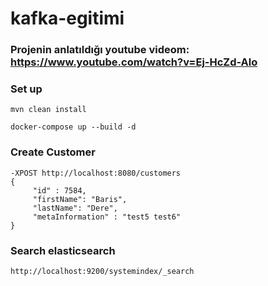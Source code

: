# kafka-egitimi

### Projenin anlatıldığı youtube videom:  https://www.youtube.com/watch?v=Ej-HcZd-Alo

### Set up

    mvn clean install

    docker-compose up --build -d

### Create Customer

    -XPOST http://localhost:8080/customers
    {
	     "id" : 7584,
	     "firstName": "Baris",
	     "lastName": "Dere",
	     "metaInformation" : "test5 test6"
    }
    
### Search elasticsearch 

    http://localhost:9200/systemindex/_search    
